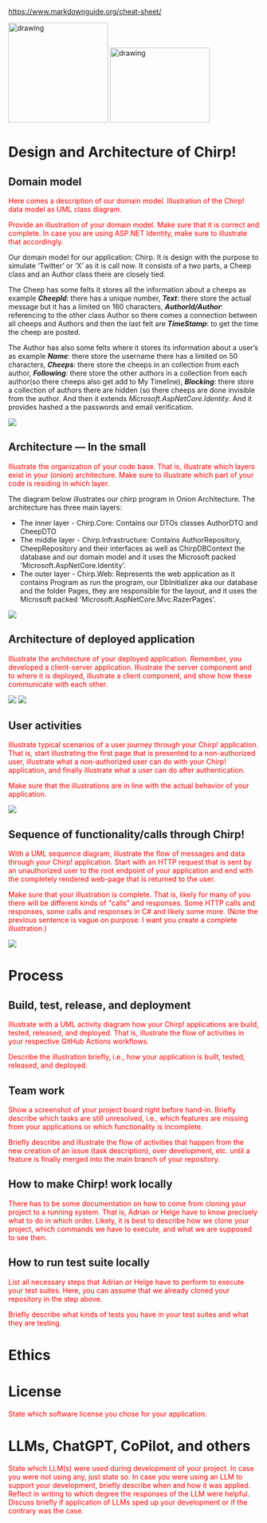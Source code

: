﻿<style>
redColor { color: Red }
</style>

https://www.markdownguide.org/cheat-sheet/

<img src="cheeper.png" alt="drawing" width="200"/>
<img src="cheeper.png" alt="drawing" width="200" height="150"/>

# Design and Architecture of Chirp!

## Domain model
<redColor>Here comes a description of our domain model.
Illustration of the Chirp! data model as UML class diagram. </redColor>

<redColor>Provide an illustration of your domain model. Make sure that it is 
correct and complete. In case you are using ASP.NET Identity, make sure to 
illustrate that accordingly. </redColor>

Our domain model for our application: Chirp. It is design with the purpose to simulate 
‘Twitter’ or ‘X’ as it is call now. It consists of a two parts, a Cheep class and an 
Author class there are closely tied.

The Cheep has some felts it stores all the information about a cheeps as example 
***CheepId***: there has a unique number, ***Text***: there store the actual message 
but it has a limited on 160 characters, ***AuthorId/Author***: referencing to the 
other class Author so there comes a connection between all cheeps and Authors and 
then the last felt are ***TimeStamp***: to get the time the cheep are posted.

The Author has also some felts where it stores its information about a user’s as 
example ***Name***: there store the username there has a limited on 50 characters,
***Cheeps***: there store the cheeps in an collection from each author, ***Following***:
there store the other authors in a collection from each author(so there cheeps also 
get add to My Timeline), ***Blocking***: there store a collection of  authors there 
are hidden (so there cheeps are done invisible from the author. 
And then it extends *Microsoft.AspNetCore.Identity*. And it provides hashed a the 
passwords and email verification.


<img src="Domain%20model.drawio.png">

## Architecture — In the small
<redColor>Illustrate the organization of your code base. That is, illustrate 
which layers exist in your (onion) architecture. Make sure to illustrate which 
part of your code is residing in which layer.</redColor>

The diagram below illustrates our chirp program in Onion Architecture. The architecture
has three main layers:
- The inner layer - Chirp.Core:
  Contains our DTOs classes AuthorDTO and CheepDTO
- The middle layer - Chirp.Infrastructure:
  Contains AuthorRepository, CheepRepository and their interfaces as well as
  ChirpDBContext the database and our domain model and it uses the Microsoft packed
  'Microsoft.AspNetCore.Identity'.
- The outer layer - Chirp.Web:
  Represents the web application as it contains Program as run the program, our
  DbInitializer aka our database and the folder Pages, they are responsible for the
  layout, and it uses the Microsoft packed 'Microsoft.AspNetCore.Mvc.RazerPages'.


<img src="OnionArch.drawio.png">

## Architecture of deployed application
<redColor>Illustrate the architecture of your deployed application. Remember, 
you developed a client-server application. Illustrate the server component and 
to where it is deployed, illustrate a client component, and show how these 
communicate with each other.</redColor>

<img src="Architecture-global.drawio.png"> 

<img src="Architecture-local.drawio.png"> 

## User activities
<redColor>Illustrate typical scenarios of a user journey through your Chirp! 
application. That is, start illustrating the first page that is presented to a 
non-authorized user, illustrate what a non-authorized user can do with your 
Chirp! application, and finally illustrate what a user can do after 
authentication. </redColor>

<redColor>Make sure that the illustrations are in line with the actual behavior of 
your application.</redColor>

<img src="User activities.drawio.png">

## Sequence of functionality/calls through Chirp!
<redColor>With a UML sequence diagram, illustrate the flow of messages and data 
through your Chirp! application. Start with an HTTP request that is sent by an 
unauthorized user to the root endpoint of your application and end with the 
completely rendered web-page that is returned to the user.</redColor>

<redColor>Make sure that your illustration is complete. That is, likely for many of 
you there will be different kinds of "calls" and responses. Some HTTP calls 
and responses, some calls and responses in C# and likely some more. (Note 
the previous sentence is vague on purpose. I want you create a complete 
illustration.)</redColor>

<img src="UML%20Sequence%20Diagram.png">

# Process
## Build, test, release, and deployment
<redColor>Illustrate with a UML activity diagram how your Chirp! applications are 
build, tested, released, and deployed. That is, illustrate the flow of activities 
in your respective GitHub Actions workflows.</redColor>

<redColor>Describe the illustration briefly, i.e., how your application is built, 
tested, released, and deployed.</redColor>

## Team work
<redColor>Show a screenshot of your project board right before hand-in. Briefly 
describe which tasks are still unresolved, i.e., which features are missing 
from your applications or which functionality is incomplete.</redColor>

<redColor>Briefly describe and illustrate the flow of activities that happen from 
the new creation of an issue (task description), over development, etc. until a 
feature is finally merged into the main branch of your repository.</redColor>

## How to make Chirp! work locally
<redColor>There has to be some documentation on how to come from cloning your project 
to a running system. That is, Adrian or Helge have to know precisely what to 
do in which order. Likely, it is best to describe how we clone your project, 
which commands we have to execute, and what we are supposed to see then.</redColor>

## How to run test suite locally
<redColor>List all necessary steps that Adrian or Helge have to perform to execute 
your test suites. Here, you can assume that we already cloned your repository in 
the step above.</redColor>

<redColor>Briefly describe what kinds of tests you have in your test suites and what 
they are testing.</redColor>

# Ethics
# License
<redColor>State which software license you chose for your application.</redColor>
# LLMs, ChatGPT, CoPilot, and others
<redColor>State which LLM(s) were used during development of your project. In case 
you were not using any, just state so. In case you were using an LLM to support 
your development, briefly describe when and how it was applied. Reflect in 
writing to which degree the responses of the LLM were helpful. Discuss 
briefly if application of LLMs sped up your development or if the contrary 
was the case.</redColor>



